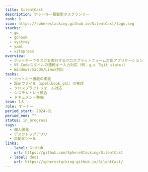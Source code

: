 ```yaml
---
title: SilentCast
description: ホットキー駆動型タスクランナー
rank: 0
icon: https://spherestacking.github.io/SilentCast/logo.svg
stacks:
  - go
  - gohook
  - systray
  - yaml
  - vitepress
overview:
  - ホットキーでタスクを実行するクロスプラットフォーム対応アプリケーション
  - VS Codeスタイルの連続キー入力対応（例：g,s でgit status）
  - Windows/macOS/Linux対応
tasks:
  - ホットキー機能の実装
  - 設定ファイル（spellbook.yml）の管理
  - クロスプラットフォーム対応
  - システムトレイ統合
  - ドキュメント整備
team: 1人
role: オーナー
period_start: 2024-01
period_end: ""
status: in_progress
tags:
  - 個人開発
  - デスクトップアプリ
  - 自動化ツール
links:
  - label: GitHub
    url: https://github.com/SphereStacking/SilentCast
  - label: docs
    url: https://spherestacking.github.io/SilentCast/
---
```

